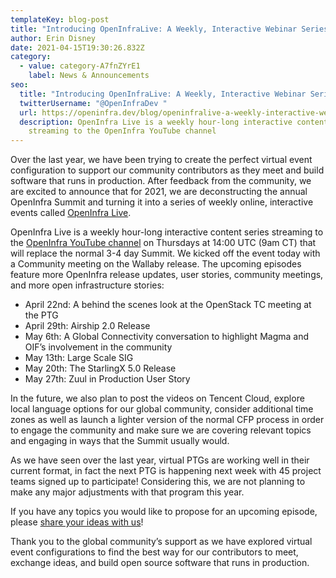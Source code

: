```yaml
---
templateKey: blog-post
title: "Introducing OpenInfraLive: A Weekly, Interactive Webinar Series"
author: Erin Disney
date: 2021-04-15T19:30:26.832Z
category:
  - value: category-A7fnZYrE1
    label: News & Announcements
seo:
  title: "Introducing OpenInfraLive: A Weekly, Interactive Webinar Series"
  twitterUsername: "@OpenInfraDev "
  url: https://openinfra.dev/blog/openinfralive-a-weekly-interactive-webinar-series
  description: OpenInfra Live is a weekly hour-long interactive content series
    streaming to the OpenInfra YouTube channel
---
```

Over the last year, we have been trying to create the perfect virtual event configuration to support our community contributors as they meet and build software that runs in production. After feedback from the community, we are excited to announce that for 2021, we are deconstructing the annual OpenInfra Summit and turning it into a series of weekly online, interactive events called [OpenInfra Live](https://openinfra.dev/live).

OpenInfra Live is a weekly hour-long interactive content series streaming to the [OpenInfra YouTube channel](https://www.youtube.com/channel/UCQ74G2gKXdpwZkXEsclzcrA) on Thursdays at 14:00 UTC (9am CT) that will replace the normal 3-4 day Summit. We kicked off the event today with a Community meeting on the Wallaby release. The upcoming episodes feature more OpenInfra release updates, user stories, community meetings, and more open infrastructure stories: 

* April 22nd: A behind the scenes look at the OpenStack TC meeting at the PTG
* April 29th: Airship 2.0 Release 
* May 6th: A Global Connectivity conversation to highlight Magma and OIF’s involvement in the community
* May 13th: Large Scale SIG 
* May 20th: The StarlingX 5.0 Release
* May 27th: Zuul in Production User Story

In the future, we also plan to post the videos on Tencent Cloud, explore local language options for our global community, consider additional time zones as well as launch a lighter version of the normal CFP process in order to engage the community and make sure we are covering relevant topics and engaging in ways that the Summit usually would. 

As we have seen over the last year, virtual PTGs are working well in their current format, in fact the next PTG is happening next week with 45 project teams signed up to participate! Considering this, we are not planning to make any major adjustments with that program this year.

If you have any topics you would like to propose for an upcoming episode, please [share your ideas with us](https://openinfrafoundation.formstack.com/forms/openinfralive)! 

Thank you to the global community’s support as we have explored virtual event configurations to find the best way for our contributors to meet, exchange ideas, and build open source software that runs in production.